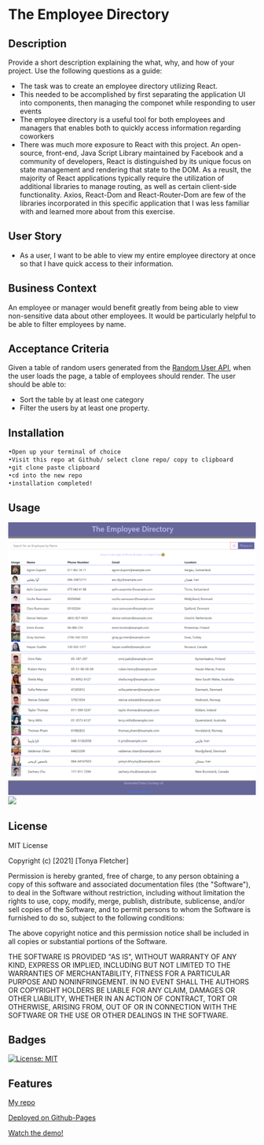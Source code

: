 # The Employee Directory
## Description
Provide a short description explaining the what, why, and how of your project. Use the following questions as a guide:
- The task was to create an employee directory utilizing React. 
- This needed to be accomplished by first separating the application UI into components, then managing the componet while responding to user events
- The employee directory is a useful tool for both employees and managers that enables both to quickly access information regarding coworkers  
- There was much more exposure to React with this project. An open-source, front-end, Java Script Library maintained by Facebook and a community of developers, React is distinguished by its unique focus on state management and rendering that state to the DOM. As a reuslt, the majority of React applications typically require the utilization of additional libraries to manage routing, as well as certain client-side functionality. Axios, React-Dom and React-Router-Dom are few of the libraries incorporated in this specific application that I was less familiar with and learned more about from this exercise.

## User Story
* As a user, I want to be able to view my entire employee directory at once so that I have quick access to their information.

## Business Context
An employee or manager would benefit greatly from being able to view non-sensitive data about other employees. It would be particularly helpful to be able to filter employees by name.

## Acceptance Criteria
Given a table of random users generated from the [Random User API](https://randomuser.me/), when the user loads the page, a table of employees should render. 
The user should be able to:
  * Sort the table by at least one category
  * Filter the users by at least one property.

## Installation
```
•Open up your terminal of choice
•Visit this repo at Github/ select clone repo/ copy to clipboard
•git clone paste clipboard
•cd into the new repo
•installation completed!
```
## Usage

<img src="images\Screenshot1.png" />

<img src="images\Screenshot2.png" />

<img src="images\demo.gif" />

## License
MIT License

Copyright (c) [2021] [Tonya Fletcher]

Permission is hereby granted, free of charge, to any person obtaining a copy
of this software and associated documentation files (the "Software"), to deal
in the Software without restriction, including without limitation the rights
to use, copy, modify, merge, publish, distribute, sublicense, and/or sell
copies of the Software, and to permit persons to whom the Software is
furnished to do so, subject to the following conditions:

The above copyright notice and this permission notice shall be included in all
copies or substantial portions of the Software.

THE SOFTWARE IS PROVIDED "AS IS", WITHOUT WARRANTY OF ANY KIND, EXPRESS OR
IMPLIED, INCLUDING BUT NOT LIMITED TO THE WARRANTIES OF MERCHANTABILITY,
FITNESS FOR A PARTICULAR PURPOSE AND NONINFRINGEMENT. IN NO EVENT SHALL THE
AUTHORS OR COPYRIGHT HOLDERS BE LIABLE FOR ANY CLAIM, DAMAGES OR OTHER
LIABILITY, WHETHER IN AN ACTION OF CONTRACT, TORT OR OTHERWISE, ARISING FROM,
OUT OF OR IN CONNECTION WITH THE SOFTWARE OR THE USE OR OTHER DEALINGS IN THE
SOFTWARE.

## Badges
[![License: MIT](https://img.shields.io/badge/License-MIT-yellow.svg)](https://opensource.org/licenses/MIT)

## Features
[My repo](https://github.com/tfletch3018/the-employee-directory)

[Deployed on Github-Pages](https://tfletch3018.github.io/the-employee-directory/)

[Watch the demo!](https://drive.google.com/file/d/1CxwShqBvgC0T6ncfbUf5OvYd3k2Wtqbl/preview)